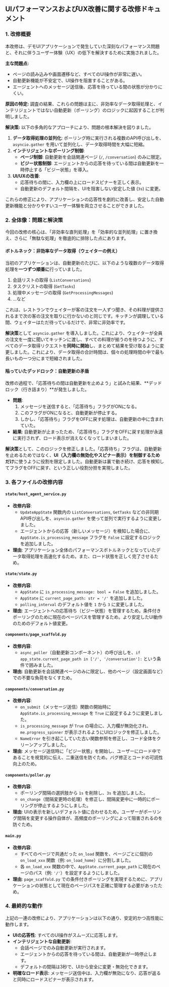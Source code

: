 ## UIパフォーマンスおよびUX改善に関する改修ドキュメント

### 1. 改修概要

本改修は、デモUIアプリケーションで発生していた深刻なパフォーマンス問題と、それに伴うユーザー体験（UX）の低下を解決するために実施されました。

**主な問題点:**

*   ページの読み込みや画面遷移など、すべてのUI操作が非常に遅い。
*   自動更新機能が不安定で、UI操作を阻害することがある。
*   エージェントへのメッセージ送信後、応答を待っている間の状態が分かりにくい。

**原因の特定:**
調査の結果、これらの問題は主に、非効率なデータ取得処理と、インテリジェントではない自動更新（ポーリング）のロジックに起因することが判明しました。

**解決策:**
以下の多角的なアプローチにより、問題の根本解決を図りました。

1.  **データ取得処理の並列化**: ポーリング時に実行される複数のAPI呼び出しを、`asyncio.gather` を用いて並列化し、データ取得時間を大幅に短縮。
2.  **インテリジェントなポーリング制御**:
    *   **ページ制御**: 自動更新を会話関連ページ (`/`, `/conversation`) のみに限定。
    *   **ビジー状態制御**: エージェントからの応答を待っている間は自動更新を一時停止する「ビジー状態」を導入。
3.  **UI/UXの改善**:
    *   応答待ちの間に、入力欄の上にロードスピナーを正しく表示。
    *   自動更新のデフォルト間隔を、UIを阻害しない安定した値 (`3s`) に変更。

これらの修正により、アプリケーションの応答性を劇的に改善し、安定した自動更新機能と分かりやすいユーザー体験を両立させることができました。

### 2. 全体像：問題と解決策

今回の改修の核心は、「非効率な直列処理」を「効率的な並列処理」に置き換え、さらに「無駄な処理」を徹底的に排除した点にあります。

#### ボトルネック：非効率なデータ取得（ウェイターの例え）

当初のアプリケーションは、自動更新のたびに、以下のような複数のデータ取得処理を**一つずつ順番に**行っていました。

1.  会話リストの取得 (`ListConversations`)
2.  タスクリストの取得 (`GetTasks`)
3.  処理中メッセージの取得 (`GetProcessingMessages`)
4.  ...など

これは、レストランでウェイターが客の注文を一人ずつ聞き、その料理が提供されるまで次の客の注文を取りに行かないのと同じです。キッチンが調理している間、ウェイターはただ待っているだけで、非常に非効率です。

**解決策**として `asyncio.gather` を導入しました。これにより、ウェイターが全員の注文を一度に聞いてキッチンに渡し、すべての料理が揃うのを待つように、すべてのデータ取得リクエストを**同時に開始**し、まとめて結果を受け取るように変更しました。これにより、データ取得の合計時間は、個々の処理時間の中で最も長いもの一つ分にまで短縮されました。

#### 陥っていたデッドロック：自動更新の矛盾

改修の過程で、「応答待ちの間は自動更新を止めよう」と試みた結果、**デッドロック（行き詰まり）**が発生しました。

*   **問題**:
    1.  メッセージを送信すると、「応答待ち」フラグがONになる。
    2.  このフラグがONになると、自動更新が停止する。
    3.  しかし、「応答待ち」フラグをOFFに戻す処理は、自動更新の中に含まれていた。
*   **結果**: 自動更新が止まったため、「応答待ち」フラグをOFFに戻す処理が永遠に実行されず、ロード表示が消えなくなってしまいました。

**解決策**として、このロジックを修正しました。「応答待ち」フラグは、自動更新を止めるためではなく、**UI（入力欄の無効化やスピナー表示）を制御するためだけ**に使うように役割を限定しました。自動更新は裏で動き続け、応答を検知してフラグをOFFに戻す、という正しい役割分担を実現しました。

### 3. 各ファイルの改修内容

#### `state/host_agent_service.py`

*   **改修内容**:
    *   `UpdateAppState` 関数内の `ListConversations`, `GetTasks` などの非同期API呼び出しを、`asyncio.gather` を使って並列で実行するように変更しました。
    *   エージェントからの応答（新しいメッセージ）を検知した場合に、`AppState.is_processing_message` フラグを `False` に設定するロジックを追加しました。
*   **理由**: アプリケーション全体のパフォーマンスボトルネックとなっていたデータ取得処理を高速化するため。また、ロード状態を正しく完了させるため。

#### `state/state.py`

*   **改修内容**:
    *   `AppState` に `is_processing_message: bool = False` を追加しました。
    *   `AppState` に `current_page_path: str = '/'` を追加しました。
    *   `polling_interval` のデフォルト値を `1` から `3` に変更しました。
*   **理由**: エージェントへの応答待ち（ビジー状態）を管理するため。条件付きポーリングのために現在のページパスを管理するため。より安定したUI動作のためのデフォルト値変更。

#### `components/page_scaffold.py`

*   **改修内容**:
    *   `async_poller`（自動更新コンポーネント）の呼び出しを、`if app_state.current_page_path in ['/', '/conversation']:` という条件で囲みました。
*   **理由**: 自動更新を会話関連ページのみに限定し、他のページ（設定画面など）での不要な負荷をなくすため。

#### `components/conversation.py`

*   **改修内容**:
    *   `on_submit`（メッセージ送信）関数の開始時に `AppState.is_processing_message` を `True` に設定するように変更しました。
    *   `is_processing_message` が `True` の場合に、入力欄が無効化され、`me.progress_spinner` が表示されるようにUIロジックを修正しました。
    *   `NameError` を引き起こしていた古い関数参照を修正し、コード全体をクリーンアップしました。
*   **理由**: メッセージ送信時に「ビジー状態」を開始し、ユーザーにロード中であることを視覚的に伝え、二重送信を防ぐため。バグ修正とコードの可読性向上のため。

#### `components/poller.py`

*   **改修内容**:
    *   ポーリング間隔の選択肢から `1s` を削除し、`3s` を追加しました。
    *   `on_change`（間隔変更時の処理）を修正し、間隔変更中に一時的にポーリングが停止するようにしました。
*   **理由**: UIの表示を新しいデフォルト値に合わせるため。ユーザーがポーリング間隔を変更する操作自体が、高頻度のポーリングによって阻害されるのを防ぐため。

#### `main.py`

*   **改修内容**:
    *   すべてのページで共通だった `on_load` 関数を、ページごとに個別の `on_load_xxx` 関数（例: `on_load_home`）に分割しました。
    *   各 `on_load_xxx` 関数の中で、`AppState.current_page_path` に現在のページのパス（例: `'/'`）を設定するようにしました。
*   **理由**: `page_scaffold.py` での条件付きポーリングを実現するために、アプリケーションの状態として現在のページパスを正確に管理する必要があったため。

### 4. 最終的な動作

上記の一連の改修により、アプリケーションは以下の通り、安定的かつ高性能に動作します。

*   **UIの応答性**: すべてのUI操作がスムーズに応答します。
*   **インテリジェントな自動更新**:
    *   会話ページでのみ自動更新が実行されます。
    *   エージェントからの応答を待っている間は、自動更新が一時停止します。
    *   デフォルトの間隔は3秒で、UIから安全に変更・無効化できます。
*   **明確なロード表示**: メッセージ送信中は、入力欄が無効になり、応答が返ると同時にロードスピナーが表示されます。
